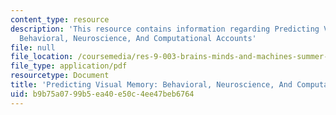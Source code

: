 ```yaml
---
content_type: resource
description: 'This resource contains information regarding Predicting Visual Memory:
  Behavioral, Neuroscience, And Computational Accounts'
file: null
file_location: /coursemedia/res-9-003-brains-minds-and-machines-summer-course-summer-2015/b9b75a0799b5ea40e50c4ee47beb6764_MITRES_9_003SUM15_Lec4-3.pdf
file_type: application/pdf
resourcetype: Document
title: 'Predicting Visual Memory: Behavioral, Neuroscience, And Computational Accounts'
uid: b9b75a07-99b5-ea40-e50c-4ee47beb6764
---
```

